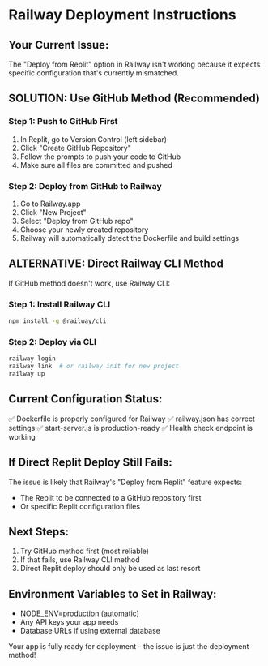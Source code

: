 # Railway Deployment Instructions

## Your Current Issue:
The "Deploy from Replit" option in Railway isn't working because it expects specific configuration that's currently mismatched.

## **SOLUTION: Use GitHub Method (Recommended)**

### Step 1: Push to GitHub First
1. In Replit, go to Version Control (left sidebar)
2. Click "Create GitHub Repository" 
3. Follow the prompts to push your code to GitHub
4. Make sure all files are committed and pushed

### Step 2: Deploy from GitHub to Railway
1. Go to Railway.app
2. Click "New Project"
3. Select "Deploy from GitHub repo"
4. Choose your newly created repository
5. Railway will automatically detect the Dockerfile and build settings

## **ALTERNATIVE: Direct Railway CLI Method**

If GitHub method doesn't work, use Railway CLI:

### Step 1: Install Railway CLI
```bash
npm install -g @railway/cli
```

### Step 2: Deploy via CLI
```bash
railway login
railway link  # or railway init for new project
railway up
```

## Current Configuration Status:
✅ Dockerfile is properly configured for Railway
✅ railway.json has correct settings
✅ start-server.js is production-ready
✅ Health check endpoint is working

## If Direct Replit Deploy Still Fails:

The issue is likely that Railway's "Deploy from Replit" feature expects:
- The Replit to be connected to a GitHub repository first
- Or specific Replit configuration files

## Next Steps:
1. Try GitHub method first (most reliable)
2. If that fails, use Railway CLI method
3. Direct Replit deploy should only be used as last resort

## Environment Variables to Set in Railway:
- NODE_ENV=production (automatic)
- Any API keys your app needs
- Database URLs if using external database

Your app is fully ready for deployment - the issue is just the deployment method!